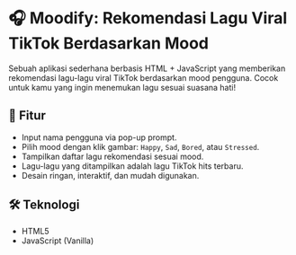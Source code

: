 # 🎧 Moodify: Rekomendasi Lagu Viral TikTok Berdasarkan Mood

Sebuah aplikasi sederhana berbasis HTML + JavaScript yang memberikan rekomendasi lagu-lagu viral TikTok berdasarkan mood pengguna. Cocok untuk kamu yang ingin menemukan lagu sesuai suasana hati!

## 🚀 Fitur

- Input nama pengguna via pop-up prompt.
- Pilih mood dengan klik gambar: `Happy`, `Sad`, `Bored`, atau `Stressed`.
- Tampilkan daftar lagu rekomendasi sesuai mood.
- Lagu-lagu yang ditampilkan adalah lagu TikTok hits terbaru.
- Desain ringan, interaktif, dan mudah digunakan.

## 🛠️ Teknologi

- HTML5
- JavaScript (Vanilla)
